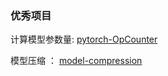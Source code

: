 ### 优秀项目

计算模型参数量:  [pytorch-OpCounter](https://github.com/Lyken17/pytorch-OpCounter) 

模型压缩 ： [model-compression](https://github.com/666DZY666/model-compression)
